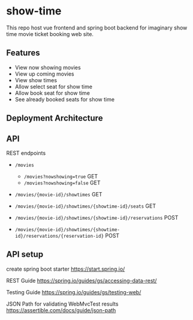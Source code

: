 # show-time
This repo host vue frontend and spring boot backend for imaginary show time movie ticket booking web site.

## Features
* View now showing movies
* View up coming movies
* View show times
* Allow select seat for show time
* Allow book seat for show time
* See already booked seats for show time

## Deployment Architecture

## API

REST endpoints

* `/movies` 
    * `/movies?nowshowing=true` GET
    * `/movies?nowshowing=false` GET

* `/movies/{movie-id}/showtimes` GET
* `/movies/{movie-id}/showtimes/{showtime-id}/seats` GET
* `/movies/{movie-id}/showtimes/{showtime-id}/reservations` POST
* `/movies/{movie-id}/showtimes/{showtime-id}/reservations/{reservation-id}` POST


## API setup

create spring boot starter
https://start.spring.io/

REST Guide
https://spring.io/guides/gs/accessing-data-rest/

Testing Guide
https://spring.io/guides/gs/testing-web/

JSON Path for validating WebMvcTest results
https://assertible.com/docs/guide/json-path

